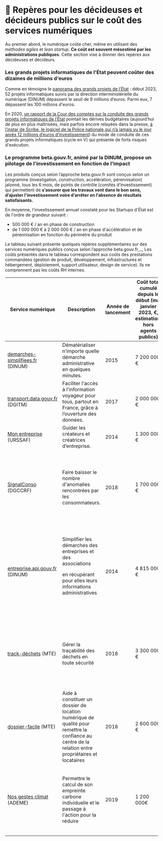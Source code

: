 # 🔖 Repères pour les décideuses et décideurs publics sur le coût des services numériques

Au premier abord, le numérique coûte cher, même en utilisant des _méthodes agiles_ et _lean startup_. **Ce coût est souvent mésestimé par les administrations publiques**. Cette section vise à donner des repères aux décideuses et décideurs.

### Les grands projets informatiques de l'État peuvent coûter des dizaines de millions d'euros

Comme en témoigne le [panorama des grands projets de l’État](https://www.numerique.gouv.fr/publications/panorama-grands-projets-si/) : début 2023, 52 projets informatiques suivis par la direction interministérielle du numérique (DINUM) dépassent le seuil de 9 millions d’euros. Parmi eux, 7 dépassent les 100 millions d'euros.

En 2020, [un rapport de la Cour des comptes sur la conduite des grands projets informatiques de l’État](https://www.ccomptes.fr/fr/publications/la-conduite-des-grands-projets-numeriques-de-letat) pointait les dérives budgétaires (aujourd’hui de plus en plus maîtrisées, mais parfois encore relayées dans la presse, [à l’instar de Scribe, le logiciel de la Police nationale qui n’a jamais vu le jour après 12 millions d’euros d’investissement](https://www.franceinter.fr/justice/scribe-le-fiasco-numerique-pour-la-police-a-pres-de-12-millions-d-euros-sera-remplace)) du mode de conduite de ces grands projets informatiques (cycle en V) qui présente de forts risques d'exécution.

### Le programme beta.gouv.fr, animé par la DINUM, propose un pilotage de l'investissement en fonction de l'impact

Les produits conçus selon l’approche beta.gouv.fr sont conçus selon un programme (investigation, construction, accélération, pérennisation) jalonné, tous les 6 mois, de points de contrôle (comités d’investissement) qui permettent de **s’assurer que les travaux vont dans le bon sens, d’ajuster l'investissement voire d’arrêter en l’absence de résultats satisfaisants.**

En moyenne, l'investissement annuel constaté pour les Startups d'État est de l'ordre de grandeur suivant :

* 500 000 € / an en phase de construction
* de 1 000 000 € à 2 000 000 € / an en phase d'accélération et de pérennisation en fonction du périmètre du produit

Le tableau suivant présente quelques repères supplémentaires sur des services numériques publics conçus selon l’approche beta.gouv.fr\_.\_ Les coûts présentés dans le tableau correspondent aux coûts des prestations commandées (gestion de produit, développement, infrastructures et hébergement, déploiement, support utilisateur, design de service). Ils ne comprennent pas les coûts RH internes.

| Service numérique                                                                                                                                                                                       | Description                                                                                                                                         | Année de lancement | Coût total cumulé depuis le début (màj janvier 2023, €, estimation, hors agents publics) | Coût annuel en vitesse de croisière (€, estimation, hors agents publics) | Retour sur investissement en 2022 (proxy)                                                                                                                                                                                         |
| ------------------------------------------------------------------------------------------------------------------------------------------------------------------------------------------------------- | --------------------------------------------------------------------------------------------------------------------------------------------------- | ------------------ | ---------------------------------------------------------------------------------------- | ------------------------------------------------------------------------ | --------------------------------------------------------------------------------------------------------------------------------------------------------------------------------------------------------------------------------- |
| [demarches-simplifiees.fr](https://www.demarches-simplifiees.fr) (DINUM)                                                                                                                                | Dématérialiser n’importe quelle démarche administrative en quelques minutes.                                                                        | 2015               | 7 200 000 €                                                                              | 1 100 000 €                                                              | 2 700 000 de dossiers déposés en 2022, soit 42 centimes par dossier                                                                                                                                                               |
| [transport.data.gouv.fr](https://transport.data.gouv.fr) (DGITM)                                                                                                                                        | Faciliter l'accès à l’information voyageur pour tous, partout en France, grâce à l’ouverture des données.                                           | 2017               | 2 000 000 €                                                                              | 450 000 €                                                                | Des données de transport ouvertes sur 90% du territoire, réutilisées par des calculateurs d’itinéraire grand public.                                                                                                              |
| [Mon entreprise](https://mon-entreprise.urssaf.fr) (URSSAF)                                                                                                                                             | Guider les créateurs et créatrices d’entreprise.                                                                                                    | 2014               | 1 300 000 €                                                                              | 280 000 €                                                                | Plus de 3 millions de simulations en 2022, soit 0,08 centimes par simulation                                                                                                                                                      |
| [SignalConso](https://signal.conso.gouv.fr) (DGCCRF)                                                                                                                                                    | Faire baisser le nombre d'anomalies rencontrées par les consommateurs.                                                                              | 2018               | 1 700 000 €                                                                              | 500 000 €                                                                | <p><strong>En 2022</strong> :</p><p>- 220 000 signalements déposés;</p><p>- 87% des signalements lus par les entreprises;</p><p>- 58 000 promesses d’action faites par des entreprises.</p>                                       |
| [entreprise.api.gouv.fr](http://entreprise.api.gouv.fr) (DINUM)                                                                                                                                         | <p>Simplifier les démarches des entreprises et des associations</p><p>en récupérant pour elles leurs informations administratives</p><p><br></p>    | 2014               | 4 815 000 €                                                                              | 815 000 €                                                                | <p><strong>Impact en 2022</strong> :</p><p>- 100 millions appels uniques</p><p>- Chaque appel correspond à une pièce justificative non demandée à l’entreprise car récupérée automatiquement</p><p>- Coût par appel : 0,008 €</p> |
| [track-déchets](https://trackdechets.beta.gouv.fr/) (MTE)                                                                                                                                               | Gérer la traçabilité des déchets en toute sécurité                                                                                                  | 2018               | 3 300 000 €                                                                              | 1 450 000 €                                                              | <p><strong>Impact en 2022</strong> :</p><ul><li>3 113 222 de tonnes de déchets traités en 2022 (valorisés ou éliminés)</li><li>2 175 054 bordereaux créés depuis le 1er janvier 2022</li></ul>                                    |
| [dossier-facile](1.-reperes-pour-decideuses-et-decideurs-publics-sur-le-cout-des-services-numeriques.md#les-grands-projets-informatiques-de-letat-peuvent-couter-des-dizaines-de-millions-deuros) (MTE) | Aide à constituer un dossier de location numérique de qualité pour remettre la confiance au centre de la relation entre propriétaires et locataires | 2018               | 2 600 000 €                                                                              | 1 250 000 €                                                              | <p><strong>En 2022 :</strong></p><ul><li>55 910 dossiers accompagnés cette année (le chiffre a doublé en 2022)</li><li>Usagers satisfaits à 90%</li></ul>                                                                         |
| [Nos gestes climat](https://nosgestesclimat.fr/) (ADEME)                                                                                                                                                | Permettre le calcul de son empreinte carbone individuelle et le passage à l'action pour la réduire                                                  | 2019               | 1 200 000€                                                                               | 604 996 €                                                                | <p><strong>En 2022</strong> :</p><ul><li>906 399 simulations terminées depuis le lancement</li><li>192 réintégrations des simulateurs (avenirclimatique.org, bonpote.com, opsforgood etc.)</li></ul>                              |
